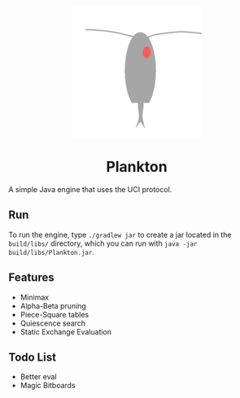 <p align = "center"><img src = "logo.png" alt = "Plankton Logo"></p>
<h1 align = "center">Plankton</h1>
A simple Java engine that uses the UCI protocol.

## Run

To run the engine, type `./gradlew jar` to create a jar located in the `build/libs/` directory, which you can run
with `java -jar build/libs/Plankton.jar`.

## Features

- Minimax
- Alpha-Beta pruning
- Piece-Square tables
- Quiescence search
- Static Exchange Evaluation

## Todo List

- Better eval
- Magic Bitboards
